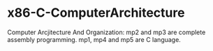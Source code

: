 # x86-C-ComputerArchitecture

Computer Arcjitecture And Organization:
mp2 and mp3 are complete assembly programming. mp1, mp4 and mp5 are C language.

